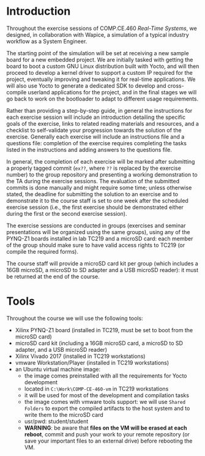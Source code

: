 # Introduction

Throughout the exercise sessions of COMP.CE.460 *Real-Time Systems*, we designed, in collaboration with Wapice, a simulation of a typical industry workflow as a System Engineer.

The starting point of the simulation will be set at receiving a new sample board for a new embedded project.
We are initially tasked with getting the board to boot a custom GNU Linux distribution built with Yocto, and will then proceed to develop a kernel driver to support a custom IP required for the project, eventually improving and tweaking it for real-time applications.
We will also use Yocto to generate a dedicated SDK to develop and cross-compile userland applications for the project, and in the final stages we will go back to work on the bootloader to adapt to different usage requirements.

Rather than providing a step-by-step guide, in general the instructions for each exercise session will include an introduction detailing the specific goals of the exercise, links to related reading materials and resources, and a checklist to self-validate your progression towards the solution of the exercise.
Generally each exercise will include an instructions file and a questions file: completion of the exercise requires completing the tasks listed in the instructions and adding answers to the questions file.

In general, the completion of each exercise will be marked after submitting a properly tagged commit (`ex??`, where `??` is replaced by the exercise number) to the group repository and presenting a working demonstration to the TA during the exercise sessions.
The evaluation of the submitted commits is done manually and might require some time; unless otherwise stated, the deadline for submitting the solution to an exercise and to demonstrate it to the course staff is set to one week after the scheduled exercise session (i.e., the first exercise should be demonstrated either during the first or the second exercise session).

The exercise sessions are conducted in groups (exercises and seminar presentations will be organized using the same groups), using any of the PYNQ-Z1 boards installed in lab TC219 and a microSD card: each member of the group should make sure to have valid access rights to TC219 (or compile the required forms).

The course staff will provide a microSD card kit per group (which includes a 16GB microSD, a microSD to SD adapter and a USB microSD reader): it must be returned at the end of the course.

# Tools

Throughout the course we will use the following tools:
- Xilinx PYNQ-Z1 board (installed in TC219, must be set to boot from the microSD card)
- microSD card kit (including a 16GB microSD card, a microSD to SD adapter, and a USB microSD reader)
- Xilinx Vivado 2017 (installed in TC219 workstations)
- vmware Workstation/Player (installed in TC219 workstations)
- an Ubuntu virtual machine image:
  - the image comes preinstalled with all the requirements for Yocto development
  - located in `C:\Work\COMP-CE-460-vm` in TC219 workstations
  - it will be used for most of the development and compilation tasks
  - the image comes with vmware tools support: we will use `Shared Folders` to export the compiled artifacts to the host system and to write them to the microSD card
  - usr/pwd: student/student
  - **WARNING**: be aware that **files on the VM will be erased at each reboot**, commit and push your work to your remote repository (or save your important files to an external drive) before rebooting the VM.
